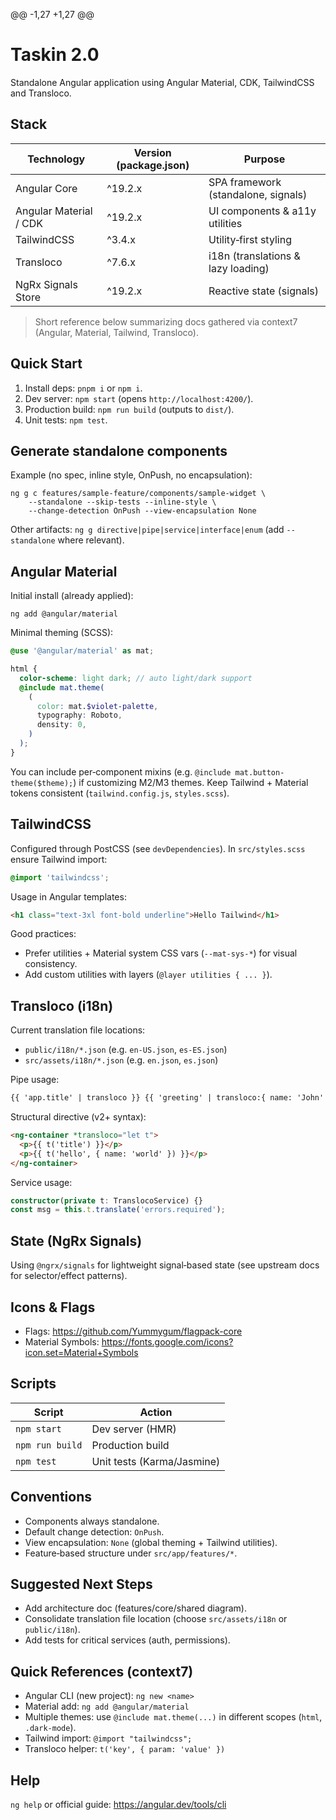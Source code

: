 @@ -1,27 +1,27 @@

# Taskin 2.0

Standalone Angular application using Angular Material, CDK, TailwindCSS and Transloco.

## Stack

| Technology             | Version (package.json) | Purpose                             |
| ---------------------- | ---------------------- | ----------------------------------- |
| Angular Core           | ^19.2.x                | SPA framework (standalone, signals) |
| Angular Material / CDK | ^19.2.x                | UI components & a11y utilities      |
| TailwindCSS            | ^3.4.x                 | Utility‑first styling               |
| Transloco              | ^7.6.x                 | i18n (translations & lazy loading)  |
| NgRx Signals Store     | ^19.2.x                | Reactive state (signals)            |

> Short reference below summarizing docs gathered via context7 (Angular, Material, Tailwind, Transloco).

## Quick Start

1. Install deps: `pnpm i` or `npm i`.
2. Dev server: `npm start` (opens `http://localhost:4200/`).
3. Production build: `npm run build` (outputs to `dist/`).
4. Unit tests: `npm test`.

## Generate standalone components

Example (no spec, inline style, OnPush, no encapsulation):

```
ng g c features/sample-feature/components/sample-widget \
	--standalone --skip-tests --inline-style \
	--change-detection OnPush --view-encapsulation None
```

Other artifacts: `ng g directive|pipe|service|interface|enum` (add `--standalone` where relevant).

## Angular Material

Initial install (already applied):

```
ng add @angular/material
```

Minimal theming (SCSS):

```scss
@use '@angular/material' as mat;

html {
  color-scheme: light dark; // auto light/dark support
  @include mat.theme(
    (
      color: mat.$violet-palette,
      typography: Roboto,
      density: 0,
    )
  );
}
```

You can include per‑component mixins (e.g. `@include mat.button-theme($theme);`) if customizing M2/M3 themes. Keep Tailwind + Material tokens consistent (`tailwind.config.js`, `styles.scss`).

## TailwindCSS

Configured through PostCSS (see `devDependencies`). In `src/styles.scss` ensure Tailwind import:

```css
@import 'tailwindcss';
```

Usage in Angular templates:

```html
<h1 class="text-3xl font-bold underline">Hello Tailwind</h1>
```

Good practices:

- Prefer utilities + Material system CSS vars (`--mat-sys-*`) for visual consistency.
- Add custom utilities with layers (`@layer utilities { ... }`).

## Transloco (i18n)

Current translation file locations:

- `public/i18n/*.json` (e.g. `en-US.json`, `es-ES.json`)
- `src/assets/i18n/*.json` (e.g. `en.json`, `es.json`)

Pipe usage:

```html
{{ 'app.title' | transloco }} {{ 'greeting' | transloco:{ name: 'John' } }}
```

Structural directive (v2+ syntax):

```html
<ng-container *transloco="let t">
  <p>{{ t('title') }}</p>
  <p>{{ t('hello', { name: 'world' }) }}</p>
</ng-container>
```

Service usage:

```ts
constructor(private t: TranslocoService) {}
const msg = this.t.translate('errors.required');
```

## State (NgRx Signals)

Using `@ngrx/signals` for lightweight signal‑based state (see upstream docs for selector/effect patterns).

## Icons & Flags

- Flags: https://github.com/Yummygum/flagpack-core
- Material Symbols: https://fonts.google.com/icons?icon.set=Material+Symbols

## Scripts

| Script          | Action                     |
| --------------- | -------------------------- |
| `npm start`     | Dev server (HMR)           |
| `npm run build` | Production build           |
| `npm test`      | Unit tests (Karma/Jasmine) |

## Conventions

- Components always standalone.
- Default change detection: `OnPush`.
- View encapsulation: `None` (global theming + Tailwind utilities).
- Feature‑based structure under `src/app/features/*`.

## Suggested Next Steps

- Add architecture doc (features/core/shared diagram).
- Consolidate translation file location (choose `src/assets/i18n` or `public/i18n`).
- Add tests for critical services (auth, permissions).

## Quick References (context7)

- Angular CLI (new project): `ng new <name>`
- Material add: `ng add @angular/material`
- Multiple themes: use `@include mat.theme(...)` in different scopes (`html`, `.dark-mode`).
- Tailwind import: `@import "tailwindcss";`
- Transloco helper: `t('key', { param: 'value' })`

## Help

`ng help` or official guide: https://angular.dev/tools/cli
